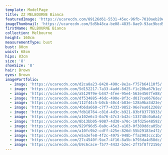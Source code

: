 ```yaml
---
template: ModelPage
title: ZZ MELBOURNE Bianca
featuredImage: 'https://ucarecdn.com/89126d61-5531-45ec-96fb-7010aeb20ecd/'
imageThumbnail: 'https://ucarecdn.com/5d5b48ca-be08-4835-8ae9-93ac9bcd5bd8/'
firstName: MELBOURNE Bianca
collection: Melbourne
height: 160cm
measurementType: bust
bust: 80cm
waist: 68cm
hips: 83cm
size: '8'
shoeSize: '8'
hair: Brown
eyes: Brown
imagePortfolio:
  - image: 'https://ucarecdn.com/d2ca8a23-8420-490c-8e2a-f757b64110f5/'
  - image: 'https://ucarecdn.com/5d152217-7a33-4add-8d25-f1c20ba67b1e/'
  - image: 'https://ucarecdn.com/a512979e-b447-4fee-95e4-563e4567fe88/'
  - image: 'https://ucarecdn.com/df534885-46dc-490e-8f3c-d017ce0676de/'
  - image: 'https://ucarecdn.com/112f44c5-b0cb-40c4-b83e-128a9ba3d23e/'
  - image: 'https://ucarecdn.com/4b6da660-c7f7-4333-9852-96e7ea012268/'
  - image: 'https://ucarecdn.com/fdb18764-c81d-4d3c-b921-83bf83778933/'
  - image: 'https://ucarecdn.com/a102e6c3-0a76-47c3-b42c-133748c0a0a4/'
  - image: 'https://ucarecdn.com/8b13bb05-9087-4d30-a70c-10fd25e48592/'
  - image: 'https://ucarecdn.com/929f96d5-0a0c-45e3-a103-0f389ddca05b/'
  - image: 'https://ucarecdn.com/a10fc9b2-cdff-425e-826d-55b29183e4f2/'
  - image: 'https://ucarecdn.com/e5a3efe8-4f2c-4975-948b-ffa2903ccc1b/'
  - image: 'https://ucarecdn.com/27c4540f-9ac7-4f16-8a5b-b793da4d58dc/'
  - image: 'https://ucarecdn.com/b9c6cace-f577-4432-b2ec-2f75f8f72156/'
---
```


